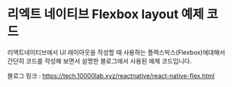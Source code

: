 # 리엑트 네이티브 Flexbox layout 예제 코드

리액트네이티브에서 UI 래이아웃을 작성할 때 사용하는 플랙스박스(Flexbox)에대해서 간단히 코드를 작성해 보면서 설명한 블로그에서 사용된 예제 코드입니다.

블로그 링크 : https://tech.10000lab.xyz/reactnative/react-native-flex.html
